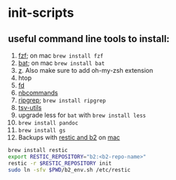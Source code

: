 # init-scripts

## useful command line tools to install:
1. [fzf](https://github.com/junegunn/fzf); on mac `brew install fzf`
2. [bat](https://github.com/sharkdp/bat); on mac `brew install bat`
3. [z](https://github.com/rupa/z). Also make sure to add oh-my-zsh extension
4. htop
5. [fd](https://github.com/sharkdp/fd)
6. [nbcommands](https://github.com/vinayak-mehta/nbcommands/pull/20)
7. [ripgrep](https://github.com/BurntSushi/ripgrep); `brew install ripgrep`
8. [tsv-utils](https://github.com/eBay/tsv-utils)
9. upgrade less for `bat` with `brew install less`
10. `brew install pandoc`
11. `brew install gs`
12. Backups with [restic and b2](https://github.com/erikw/restic-systemd-automatic-backup) on [mac](https://szymonkrajewski.pl/macos-backup-restic/)
```bash
brew install restic
export RESTIC_REPOSITORY="b2:<b2-repo-name>"
restic -r $RESTIC_REPOSITORY init
sudo ln -sfv $PWD/b2_env.sh /etc/restic
```